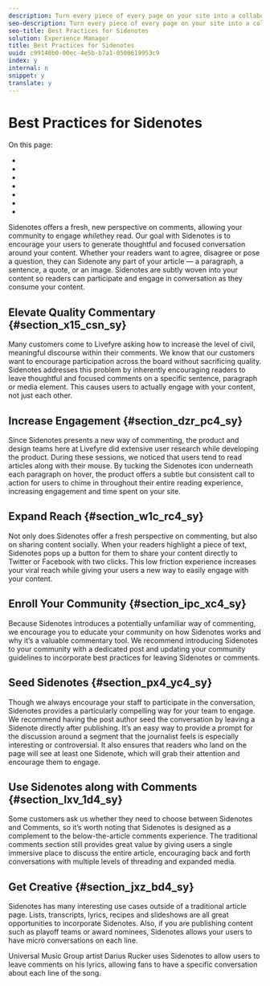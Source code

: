 ```yaml
---
description: Turn every piece of every page on your site into a collaborative and interactive canvas.
seo-description: Turn every piece of every page on your site into a collaborative and interactive canvas.
seo-title: Best Practices for Sidenotes
solution: Experience Manager
title: Best Practices for Sidenotes
uuid: c99148b0-00ec-4e5b-b7a1-0500619953c9
index: y
internal: n
snippet: y
translate: y
---
```


# Best Practices for Sidenotes

On this page:

* [](#c_best_practices_for_sidenotes/section_x15_csn_sy)
* [](#c_best_practices_for_sidenotes/section_dzr_pc4_sy)
* [](#c_best_practices_for_sidenotes/section_w1c_rc4_sy)
* [](#c_best_practices_for_sidenotes/section_ipc_xc4_sy)
* [](#c_best_practices_for_sidenotes/section_px4_yc4_sy)
* [](#c_best_practices_for_sidenotes/section_lxv_1d4_sy)
* [](#c_best_practices_for_sidenotes/section_jxz_bd4_sy)

<a id="section_egz_1sn_sy"></a>

Sidenotes offers a fresh, new perspective on comments, allowing your community to engage *while*they read. Our goal with Sidenotes is to encourage your users to generate thoughtful and focused conversation around your content. Whether your readers want to agree, disagree or pose a question, they can Sidenote any part of your article — a paragraph, a sentence, a quote, or an image. Sidenotes are subtly woven into your content so readers can participate and engage in conversation as they consume your content.

## Elevate Quality Commentary {#section_x15_csn_sy}

Many customers come to Livefyre asking how to increase the level of civil, meaningful discourse within their comments. We know that our customers want to encourage participation across the board without sacrificing quality. Sidenotes addresses this problem by inherently encouraging readers to leave thoughtful and focused comments on a specific sentence, paragraph or media element. This causes users to actually engage with your content, not just each other.

## Increase Engagement {#section_dzr_pc4_sy}

Since Sidenotes presents a new way of commenting, the product and design teams here at Livefyre did extensive user research while developing the product. During these sessions, we noticed that users tend to read articles along with their mouse. By tucking the Sidenotes icon underneath each paragraph on hover, the product offers a subtle but consistent call to action for users to chime in throughout their entire reading experience, increasing engagement and time spent on your site.

## Expand Reach {#section_w1c_rc4_sy}

Not only does Sidenotes offer a fresh perspective on commenting, but also on sharing content socially. When your readers highlight a piece of text, Sidenotes pops up a button for them to share your content directly to Twitter or Facebook with two clicks. This low friction experience increases your viral reach while giving your users a new way to easily engage with your content.

## Enroll Your Community {#section_ipc_xc4_sy}

Because Sidenotes introduces a potentially unfamiliar way of commenting, we encourage you to educate your community on how Sidenotes works and why it’s a valuable commentary tool. We recommend introducing Sidenotes to your community with a dedicated post and updating your community guidelines to incorporate best practices for leaving Sidenotes or comments.

## Seed Sidenotes {#section_px4_yc4_sy}

Though we always encourage your staff to participate in the conversation, Sidenotes provides a particularly compelling way for your team to engage. We recommend having the post author seed the conversation by leaving a Sidenote directly after publishing. It’s an easy way to provide a prompt for the discussion around a segment that the journalist feels is especially interesting or controversial. It also ensures that readers who land on the page will see at least one Sidenote, which will grab their attention and encourage them to engage.

## Use Sidenotes along with Comments {#section_lxv_1d4_sy}

Some customers ask us whether they need to choose between Sidenotes and Comments, so it’s worth noting that Sidenotes is designed as a complement to the below-the-article comments experience. The traditional comments section still provides great value by giving users a single immersive place to discuss the entire article, encouraging back and forth conversations with multiple levels of threading and expanded media.

## Get Creative {#section_jxz_bd4_sy}

Sidenotes has many interesting use cases outside of a traditional article page. Lists, transcripts, lyrics, recipes and slideshows are all great opportunities to incorporate Sidenotes. Also, if you are publishing content such as playoff teams or award nominees, Sidenotes allows your users to have micro conversations on each line.

Universal Music Group artist Darius Rucker uses Sidenotes to allow users to leave comments on his lyrics, allowing fans to have a specific conversation about each line of the song.
